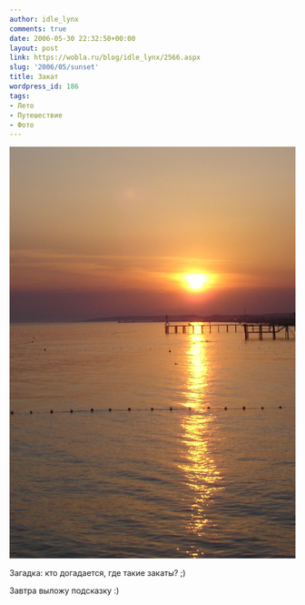 ```yaml
---
author: idle_lynx
comments: true
date: 2006-05-30 22:32:50+00:00
layout: post
link: https://wobla.ru/blog/idle_lynx/2566.aspx
slug: '2006/05/sunset'
title: Закат
wordpress_id: 186
tags:
- Лето
- Путешествие
- Фото
---
```


![Turkey - Sunset](images/2006/05/DSC06029.JPG)

Загадка: кто догадается, где такие закаты? ;)

Завтра выложу подсказку :)
